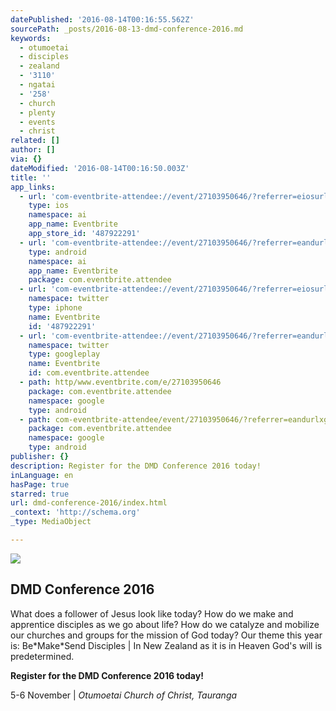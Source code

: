 ```yaml
---
datePublished: '2016-08-14T00:16:55.562Z'
sourcePath: _posts/2016-08-13-dmd-conference-2016.md
keywords:
  - otumoetai
  - disciples
  - zealand
  - '3110'
  - ngatai
  - '258'
  - church
  - plenty
  - events
  - christ
related: []
author: []
via: {}
dateModified: '2016-08-14T00:16:50.003Z'
title: ''
app_links:
  - url: 'com-eventbrite-attendee://event/27103950646/?referrer=eiosurlxfbk'
    type: ios
    namespace: ai
    app_name: Eventbrite
    app_store_id: '487922291'
  - url: 'com-eventbrite-attendee://event/27103950646/?referrer=eandurlxfbk'
    type: android
    namespace: ai
    app_name: Eventbrite
    package: com.eventbrite.attendee
  - url: 'com-eventbrite-attendee://event/27103950646/?referrer=eiosurlxtcar'
    namespace: twitter
    type: iphone
    name: Eventbrite
    id: '487922291'
  - url: 'com-eventbrite-attendee://event/27103950646/?referrer=eandurlxtcar'
    namespace: twitter
    type: googleplay
    name: Eventbrite
    id: com.eventbrite.attendee
  - path: http/www.eventbrite.com/e/27103950646
    package: com.eventbrite.attendee
    namespace: google
    type: android
  - path: com-eventbrite-attendee/event/27103950646/?referrer=eandurlxgoog
    package: com.eventbrite.attendee
    namespace: google
    type: android
publisher: {}
description: Register for the DMD Conference 2016 today!
inLanguage: en
hasPage: true
starred: true
url: dmd-conference-2016/index.html
_context: 'http://schema.org'
_type: MediaObject

---
```

![](https://the-grid-user-content.s3-us-west-2.amazonaws.com/05aa7587-279f-47ed-807c-0b42c327fca7.png)

<article style=""><h1>DMD Conference 2016</h1><p>What does a follower of Jesus look like today? How do we make and apprentice disciples as we go about life? How do we catalyze and mobilize our churches and groups for the mission of God today? Our theme this year is: Be*Make*Send Disciples | In New Zealand as it is in Heaven God's will is predetermined.</p></article>

**Register for the DMD Conference 2016 today!**

5-6 November | _Otumoetai Church of Christ, Tauranga_